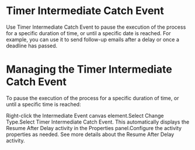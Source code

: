 ﻿# Timer Intermediate Catch Event

Use Timer Intermediate Catch Event to pause the execution of the process for a specific duration of time, or until a specific date is reached. For example, you can use it to send follow-up emails after a delay or once a deadline has passed.



# Managing the Timer Intermediate Catch Event

To pause the execution of the process for a specific duration of time, or until a specific time is reached:

Right-click the Intermediate Event canvas element.Select Change Type.Select Timer Intermediate Catch Event. This automatically displays the Resume After Delay activity in the Properties panel.Configure the activity properties as needed. See more details about the Resume After Delay activity.
